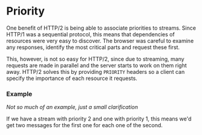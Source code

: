 # Priority
One benefit of HTTP/2 is being able to associate priorities to streams. Since HTTP/1 was a sequential protocol, this means that dependencies of resources were very easy to discover. The browser was careful to examine any responses, identify the most critical parts and request these first.

This, however, is not so easy for HTTP/2, since due to streaming, many requests are made in parallel and the server starts to work on them right away. HTTP/2 solves this by providing `PRIORITY` headers so a client can specify the importance of each resource it requests.

### Example
*Not so much of an example, just a small clarification*

If we have a stream with priority 2 and one with priority 1, this means we'd get two messages for the first one for each one of the second.
